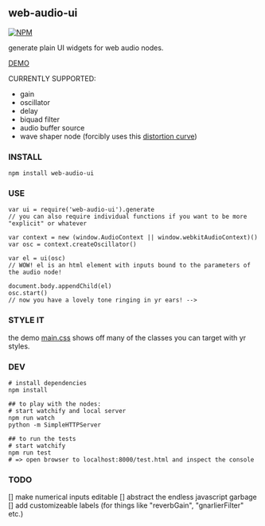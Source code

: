web-audio-ui
----------------

[![NPM](https://nodei.co/npm/web-audio-ui.png)](https://nodei.co/npm/web-audio-ui/)

generate plain UI widgets for web audio nodes.

[DEMO](http://coleww.github.io/web-audio-ui)

CURRENTLY SUPPORTED:

- gain
- oscillator
- delay
- biquad filter
- audio buffer source
- wave shaper node (forcibly uses this [distortion curve](https://www.npmjs.com/package/make-distortion-curve))


### INSTALL
`npm install web-audio-ui`

### USE

```
var ui = require('web-audio-ui').generate
// you can also require individual functions if you want to be more "explicit" or whatever 

var context = new (window.AudioContext || window.webkitAudioContext)()
var osc = context.createOscillator()

var el = ui(osc)
// WOW! el is an html element with inputs bound to the parameters of the audio node! 

document.body.appendChild(el)
osc.start()
// now you have a lovely tone ringing in yr ears! -->
```

### STYLE IT

the demo [main.css](https://github.com/coleww/web-audio-ui/blob/gh-pages/www/main.css) shows off many of the classes you can target with yr styles. 

### DEV

```
# install dependencies
npm install

## to play with the nodes:
# start watchify and local server
npm run watch
python -m SimpleHTTPServer

## to run the tests
# start watchify 
npm run test
# => open browser to localhost:8000/test.html and inspect the console
```

### TODO

[] make numerical inputs editable
[] abstract the endless javascript garbage
[] add customizeable labels (for things like "reverbGain", "gnarlierFilter" etc.)
